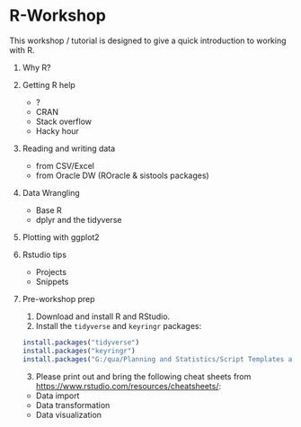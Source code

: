 # R-Workshop
	
This workshop / tutorial is designed to give a quick introduction to working with R.

1. Why R?

2. Getting R help

    * ?
    * CRAN
    * Stack overflow
    * Hacky hour

3. Reading and writing data

    * from CSV/Excel
    * from Oracle DW (ROracle & sistools packages)

4. Data Wrangling

    * Base R
    * dplyr and the tidyverse

5. Plotting with ggplot2

6. Rstudio tips

    * Projects
    * Snippets

7. Pre-workshop prep

    1. Download and install R and RStudio.
    2. Install the `tidyverse` and `keyringr` packages:
    
    ```r
    install.packages("tidyverse")
    install.packages("keyringr")
    install.packages("G:/qua/Planning and Statistics/Script Templates and Headers/001. R Packages/sistools_0.6.0.zip", repos = NULL)
    ```
    
    3. Please print out and bring the following cheat sheets from https://www.rstudio.com/resources/cheatsheets/:
    
    * Data import
    * Data transformation
    * Data visualization

